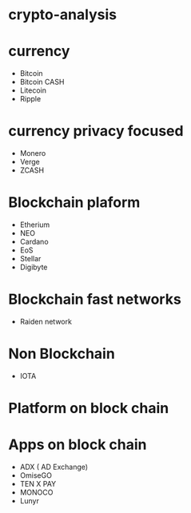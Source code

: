 # crypto-analysis

# currency 
 - Bitcoin
 - Bitcoin CASH
 - Litecoin
 - Ripple

# currency privacy focused 
 - Monero
 - Verge
 - ZCASH
 
# Blockchain plaform
 - Etherium
 - NEO
 - Cardano
 - EoS
 - Stellar
 - Digibyte
 

# Blockchain fast networks
 - Raiden network
 

# Non Blockchain 
 - IOTA

# Platform on block chain

# Apps on block chain

- ADX ( AD Exchange)
- OmiseGO
- TEN X PAY
- MONOCO
- Lunyr
